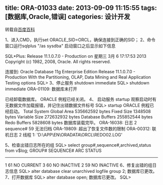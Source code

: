 title: ORA-01033
date: 2013-09-09 11:15:55
tags: [数据库,Oracle,错误]
categories: 设计开发
---
转载自[百度百科](http://baike.baidu.com/link?url=1WUrctXEk6JCGhL4YzXURaVjKvwvfVqyagyG8Pp8SJscZs_2m9st0Jd4PuQaMArcBQeSm448O1p2WW-0HV2O0_)

1、进入CMD，执行set ORACLE_SID=ORCL，确保连接到正确的SID；
2、命令窗口运行sqlplus "/as sysdba" 启动窗口之后显示如下信息

SQL*Plus: Release 11.1.0.7.0 - Production on 星期三 3月 6 17:17:53 2013
Copyright (c) 1982, 2008, Oracle. All rights reserved.

连接到:
Oracle Database 11g Enterprise Edition Release 11.1.0.7.0 - Production
With the Partitioning, OLAP, Data Mining and Real Application Testing options
SQL>
3、停止服务 shutdown immediate
SQL> shutdown immediate
ORA-01109: 数据库未打开
<!--more-->
已经卸载数据库。
ORACLE 例程已经关闭。
4、 启动服务 startup 观察启动时有无数据文件加载报错，并记住出错数据文件标号
SQL> startup
ORACLE 例程已经启动。
Total System Global Area 535662592 bytes
Fixed Size 1348508 bytes
Variable Size 272632932 bytes
Database Buffers 255852544 bytes
Redo Buffers 5828608 bytes
数据库装载完毕。
ORA-16038: 日志 2 sequence# 59 无法归档
ORA-19809: 超出了恢复文件数的限制
ORA-00312: 联机日志 2 线程 1: 'D:\APP\EN\ORADATA\ORCL\REDO02.LOG'

5、检查出错日志所在的组
SQL> select group#,sequence#,archived,status from v$log;
GROUP# SEQUENCE# ARC STATUS
---------- ---------- --- ----------------
1 61 NO CURRENT
3 60 NO INACTIVE
2 59 NO INACTIVE
6、修复出错的组日志信息
SQL> alter database clear unarchived logfile group 2;
数据库已更改。
7、打开数据库
SQL> alter database open;
数据库已更改。
SQL>
